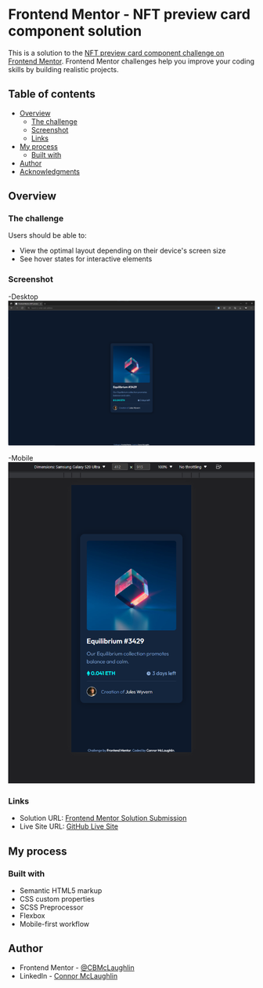 # Frontend Mentor - NFT preview card component solution

This is a solution to the [NFT preview card component challenge on Frontend Mentor](https://www.frontendmentor.io/challenges/nft-preview-card-component-SbdUL_w0U). Frontend Mentor challenges help you improve your coding skills by building realistic projects. 

## Table of contents

- [Overview](#overview)
  - [The challenge](#the-challenge)
  - [Screenshot](#screenshot)
  - [Links](#links)
- [My process](#my-process)
  - [Built with](#built-with)
- [Author](#author)
- [Acknowledgments](#acknowledgments)

## Overview

### The challenge

Users should be able to:

- View the optimal layout depending on their device's screen size
- See hover states for interactive elements

### Screenshot

-Desktop
![Desktop](images/Desktop.png)

-Mobile
![Mobile](images/Mobile.png)

### Links

- Solution URL: [Frontend Mentor Solution Submission](https://www.frontendmentor.io/solutions/nft-preview-using-scss-and-flexbox-0ccNcynLp5)
- Live Site URL: [GitHub Live Site](https://cbmclaughlin.github.io/FM-NFTPreview/)

## My process

### Built with

- Semantic HTML5 markup
- CSS custom properties
- SCSS Preprocessor
- Flexbox
- Mobile-first workflow

## Author

- Frontend Mentor - [@CBMcLaughlin](https://www.frontendmentor.io/profile/CBMcLaughlin)
- LinkedIn - [Connor McLaughlin](https://www.linkedin.com/in/connor-mclaughlin-3b89a4183/)
